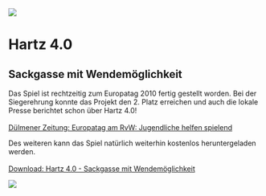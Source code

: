 <img src='http://mrgoro.bplaced.de/GorosPage/uploads/images/Hartz4.0.png'>

<h1>Hartz 4.0</h1>
<h2>Sackgasse mit Wendemöglichkeit</h2>

Das Spiel ist rechtzeitig zum Europatag 2010 fertig gestellt worden. Bei der Siegerehrung konnte das Projekt den 2. Platz erreichen und auch die lokale Presse berichtet schon über Hartz 4.0!<br>
<br>
<a href='http://www.westfaelische-nachrichten.de/lokales/kreis_coesfeld/duelmen/1263615_Europatag_am_RvW_Jugendliche_helfenspielend.html'>Dülmener Zeitung: Europatag am RvW: Jugendliche helfen spielend</a>

Des weiteren kann das Spiel natürlich weiterhin kostenlos heruntergeladen werden.<br>
<br>
<a href='http://hg78ijavaprojects.googlecode.com/files/Hartz%204.0.zip'>Download: Hartz 4.0 - Sackgasse mit Wendemöglichkeit</a>


<a href='https://www.paypal.com/cgi-bin/webscr?cmd=_s-xclick&hosted_button_id=3F723CU8QLPTQ'><img src='https://www.paypal.com/de_DE/DE/i/btn/btn_donateCC_LG.gif' /></a>